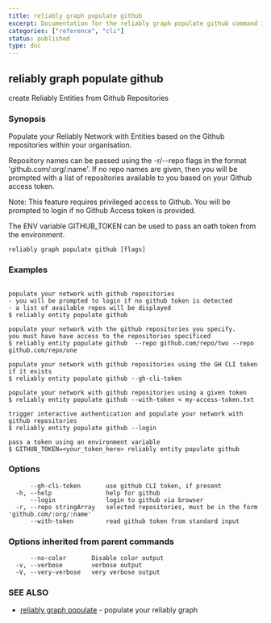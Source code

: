 ```yaml
---
title: reliably graph populate github
excerpt: Documentation for the reliably graph populate github command in the Reliably CLI
categories: ["reference", "cli"]
status: published
type: doc
---
```

## reliably graph populate github

create Reliably Entities from Github Repositories

### Synopsis


Populate your Reliably Network with Entities
based on the Github repositories within your
organisation.

Repository names can be passed using the -r/--repo flags
in the format 'github.com/:org/:name'. If no repo
names are given, then you will be prompted with a list
of repositories available to you based on your Github
access token.

Note: This feature requires privileged access to Github.
You will be prompted to login if no Github Access token
is provided.

The ENV variable GITHUB_TOKEN can be used to pass an oath
token from the environment.


```
reliably graph populate github [flags]
```

### Examples

```

populate your network with github repositories
- you will be prompted to login if no github token is detected
- a list of available repos will be displayed
$ reliably entity populate github

populate your network with the github repositories you specify.
you must have have access to the repositories specificed
$ reliably entity populate github  --repo github.com/repo/two --repo github.com/repo/one

populate your network with github repositories using the GH CLI token if it exists
$ reliably entity populate github --gh-cli-token

populate your network with github repositories using a given token
$ reliably entity populate github --with-token < my-access-token.txt

trigger interactive authentication and populate your network with github repositories
$ reliably entity populate github --login

pass a token using an environment variable
$ GITHUB_TOKEN=<your_token_here> reliably entity populate github

```

### Options

```
      --gh-cli-token       use github CLI token, if present
  -h, --help               help for github
      --login              login to github via browser
  -r, --repo stringArray   selected repositories, must be in the form 'github.com/:org/:name'
      --with-token         read github token from standard input
```

### Options inherited from parent commands

```
      --no-color       Disable color output
  -v, --verbose        verbose output
  -V, --very-verbose   very verbose output
```

### SEE ALSO

* [reliably graph populate](/docs/reference/cli/reliably-graph-populate/)	 - populate your reliably graph

